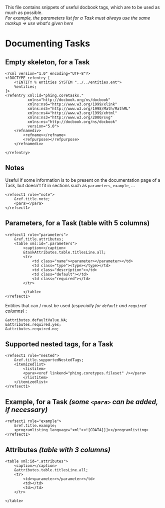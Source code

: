 This file contains snippets of useful docbook tags, which are to be used as much as possible.
<br>*For example, the parameters list for a Task must always use the same markup => use what's given here*


# Documenting Tasks #


## Empty skeleton, for a Task ##

    <?xml version="1.0" encoding="UTF-8"?>
    <!DOCTYPE refentry [
        <!ENTITY % entities SYSTEM "../../entities.ent">
        %entities;
    ]>
    <refentry xml:id="phing.coretasks."
              xmlns="http://docbook.org/ns/docbook"
              xmlns:ns6="http://www.w3.org/1999/xlink"
              xmlns:ns5="http://www.w3.org/1998/Math/MathML"
              xmlns:ns4="http://www.w3.org/1999/xhtml"
              xmlns:ns3="http://www.w3.org/2000/svg"
              xmlns:ns="http://docbook.org/ns/docbook"
              version="5.0">
        <refnamediv>
            <refname></refname>
            <refpurpose></refpurpose>
        </refnamediv>

    </refentry>



## Notes ##

Useful if some information is to be present on the documentation page of a Task, but doesn't fit in sections
such as `parameters`, `example`, ...

    <refsect1 role="note">
        &ref.title.note;
        <para></para>
    </refsect1>



## Parameters, for a Task (table with 5 columns) ##

    <refsect1 role="parameters">
        &ref.title.attributes;
        <table xml:id=".parameters">
            <caption></caption>
            &taskAttributes.table.titlesLine.all;
            <tr>
                <td class="name"><parameter></parameter></td>
                <td class="type"><type></type></td>
                <td class="description"></td>
                <td class="default"></td>
                <td class="required"></td>
            </tr>
            
            </table>
    </refsect1>

Entities that can / must be used *(especially for `default` and `required` columns)* :

    &attributes.defaultValue.NA;
    &attributes.required.yes;
    &attributes.required.no;



## Supported nested tags, for a Task ##

    <refsect1 role="nested">
        &ref.title.supportedNestedTags;
        <itemizedlist>
            <listitem>
            <para><xref linkend="phing.coretypes.fileset" /></para>
            </listitem>
        </itemizedlist>
    </refsect1>



## Example, for a Task *(some `<para>` can be added, if necessary)* ##

    <refsect1 role="example">
        &ref.title.example;
        <programlisting language="xml"><![CDATA[]]></programlisting>
    </refsect1>



## Attributes *(table with 3 columns)* ##

    <table xml:id=".attributes">
        <caption></caption>
        &attributes.table.titlesLine.all;
        <tr>
            <td><parameter></parameter></td>
            <td></td>
            <td></td>
        </tr>

    </table>



